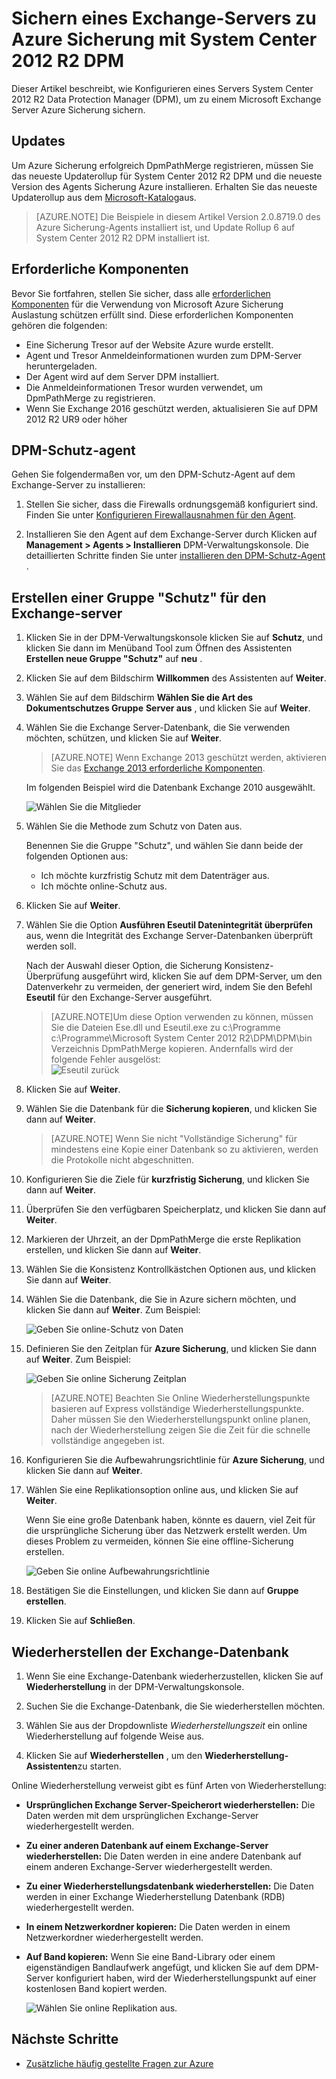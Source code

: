 <properties
    pageTitle="Sichern Sie ein Exchange-Server zu Azure Sicherung mit System Center 2012 R2 DPM | Microsoft Azure"
    description="Erfahren Sie, wie ein Exchange-Server zu Azure Sicherung mit System Center 2012 R2 DPM sichern"
    services="backup"
    documentationCenter=""
    authors="MaanasSaran"
    manager="NKolli1"
    editor=""/>

<tags
    ms.service="backup"
    ms.workload="storage-backup-recovery"
    ms.tgt_pltfrm="na"
    ms.devlang="na"
    ms.topic="article"
    ms.date="08/15/2016"
    ms.author="anuragm;jimpark;delhan;trinadhk;markgal"/>


# <a name="back-up-an-exchange-server-to-azure-backup-with-system-center-2012-r2-dpm"></a>Sichern eines Exchange-Servers zu Azure Sicherung mit System Center 2012 R2 DPM
Dieser Artikel beschreibt, wie Konfigurieren eines Servers System Center 2012 R2 Data Protection Manager (DPM), um zu einem Microsoft Exchange Server Azure Sicherung sichern.  

## <a name="updates"></a>Updates
Um Azure Sicherung erfolgreich DpmPathMerge registrieren, müssen Sie das neueste Updaterollup für System Center 2012 R2 DPM und die neueste Version des Agents Sicherung Azure installieren. Erhalten Sie das neueste Updaterollup aus dem [Microsoft-Katalog](http://catalog.update.microsoft.com/v7/site/Search.aspx?q=System%20Center%202012%20R2%20Data%20protection%20manager)aus.

>[AZURE.NOTE] Die Beispiele in diesem Artikel Version 2.0.8719.0 des Azure Sicherung-Agents installiert ist, und Update Rollup 6 auf System Center 2012 R2 DPM installiert ist.

## <a name="prerequisites"></a>Erforderliche Komponenten
Bevor Sie fortfahren, stellen Sie sicher, dass alle [erforderlichen Komponenten](backup-azure-dpm-introduction.md#prerequisites) für die Verwendung von Microsoft Azure Sicherung Auslastung schützen erfüllt sind. Diese erforderlichen Komponenten gehören die folgenden:

- Eine Sicherung Tresor auf der Website Azure wurde erstellt.
- Agent und Tresor Anmeldeinformationen wurden zum DPM-Server heruntergeladen.
- Der Agent wird auf dem Server DPM installiert.
- Die Anmeldeinformationen Tresor wurden verwendet, um DpmPathMerge zu registrieren.
- Wenn Sie Exchange 2016 geschützt werden, aktualisieren Sie auf DPM 2012 R2 UR9 oder höher

## <a name="dpm-protection-agent"></a>DPM-Schutz-agent  
Gehen Sie folgendermaßen vor, um den DPM-Schutz-Agent auf dem Exchange-Server zu installieren:

1. Stellen Sie sicher, dass die Firewalls ordnungsgemäß konfiguriert sind. Finden Sie unter [Konfigurieren Firewallausnahmen für den Agent](https://technet.microsoft.com/library/Hh758204.aspx).

2. Installieren Sie den Agent auf dem Exchange-Server durch Klicken auf **Management > Agents > Installieren** DPM-Verwaltungskonsole. Die detaillierten Schritte finden Sie unter [installieren den DPM-Schutz-Agent](https://technet.microsoft.com/library/hh758186.aspx?f=255&MSPPError=-2147217396) .

## <a name="create-a-protection-group-for-the-exchange-server"></a>Erstellen einer Gruppe "Schutz" für den Exchange-server

1. Klicken Sie in der DPM-Verwaltungskonsole klicken Sie auf **Schutz**, und klicken Sie dann im Menüband Tool zum Öffnen des Assistenten **Erstellen neue Gruppe "Schutz"** auf **neu** .

2. Klicken Sie auf dem Bildschirm **Willkommen** des Assistenten auf **Weiter**.

3. Wählen Sie auf dem Bildschirm **Wählen Sie die Art des Dokumentschutzes Gruppe** **Server aus** , und klicken Sie auf **Weiter**.

4. Wählen Sie die Exchange Server-Datenbank, die Sie verwenden möchten, schützen, und klicken Sie auf **Weiter**.

    >[AZURE.NOTE] Wenn Exchange 2013 geschützt werden, aktivieren Sie das [Exchange 2013 erforderliche Komponenten](https://technet.microsoft.com/library/dn751029.aspx).

    Im folgenden Beispiel wird die Datenbank Exchange 2010 ausgewählt.

    ![Wählen Sie die Mitglieder](./media/backup-azure-backup-exchange-server/select-group-members.png)

5. Wählen Sie die Methode zum Schutz von Daten aus.

    Benennen Sie die Gruppe "Schutz", und wählen Sie dann beide der folgenden Optionen aus:

    - Ich möchte kurzfristig Schutz mit dem Datenträger aus.
    - Ich möchte online-Schutz aus.

6. Klicken Sie auf **Weiter**.

7. Wählen Sie die Option **Ausführen Eseutil Datenintegrität überprüfen** aus, wenn die Integrität des Exchange Server-Datenbanken überprüft werden soll.

    Nach der Auswahl dieser Option, die Sicherung Konsistenz-Überprüfung ausgeführt wird, klicken Sie auf dem DPM-Server, um den Datenverkehr zu vermeiden, der generiert wird, indem Sie den Befehl **Eseutil** für den Exchange-Server ausgeführt.

    >[AZURE.NOTE]Um diese Option verwenden zu können, müssen Sie die Dateien Ese.dll und Eseutil.exe zu c:\Programme c:\Programme\Microsoft System Center 2012 R2\DPM\DPM\bin Verzeichnis DpmPathMerge kopieren. Andernfalls wird der folgende Fehler ausgelöst:  
    ![Eseutil zurück](./media/backup-azure-backup-exchange-server/eseutil-error.png)

8. Klicken Sie auf **Weiter**.

9. Wählen Sie die Datenbank für die **Sicherung kopieren**, und klicken Sie dann auf **Weiter**.

    >[AZURE.NOTE] Wenn Sie nicht "Vollständige Sicherung" für mindestens eine Kopie einer Datenbank so zu aktivieren, werden die Protokolle nicht abgeschnitten.

10. Konfigurieren Sie die Ziele für **kurzfristig Sicherung**, und klicken Sie dann auf **Weiter**.

11. Überprüfen Sie den verfügbaren Speicherplatz, und klicken Sie dann auf **Weiter**.

12. Markieren der Uhrzeit, an der DpmPathMerge die erste Replikation erstellen, und klicken Sie dann auf **Weiter**.

13. Wählen Sie die Konsistenz Kontrollkästchen Optionen aus, und klicken Sie dann auf **Weiter**.

14. Wählen Sie die Datenbank, die Sie in Azure sichern möchten, und klicken Sie dann auf **Weiter**. Zum Beispiel:

    ![Geben Sie online-Schutz von Daten](./media/backup-azure-backup-exchange-server/specify-online-protection-data.png)

15. Definieren Sie den Zeitplan für **Azure Sicherung**, und klicken Sie dann auf **Weiter**. Zum Beispiel:

    ![Geben Sie online Sicherung Zeitplan](./media/backup-azure-backup-exchange-server/specify-online-backup-schedule.png)

    >[AZURE.NOTE] Beachten Sie Online Wiederherstellungspunkte basieren auf Express vollständige Wiederherstellungspunkte. Daher müssen Sie den Wiederherstellungspunkt online planen, nach der Wiederherstellung zeigen Sie die Zeit für die schnelle vollständige angegeben ist.

16. Konfigurieren Sie die Aufbewahrungsrichtlinie für **Azure Sicherung**, und klicken Sie dann auf **Weiter**.

17. Wählen Sie eine Replikationsoption online aus, und klicken Sie auf **Weiter**.

    Wenn Sie eine große Datenbank haben, könnte es dauern, viel Zeit für die ursprüngliche Sicherung über das Netzwerk erstellt werden. Um dieses Problem zu vermeiden, können Sie eine offline-Sicherung erstellen.  

    ![Geben Sie online Aufbewahrungsrichtlinie](./media/backup-azure-backup-exchange-server/specify-online-retention-policy.png)

18. Bestätigen Sie die Einstellungen, und klicken Sie dann auf **Gruppe erstellen**.

19. Klicken Sie auf **Schließen**.

## <a name="recover-the-exchange-database"></a>Wiederherstellen der Exchange-Datenbank

1. Wenn Sie eine Exchange-Datenbank wiederherzustellen, klicken Sie auf **Wiederherstellung** in der DPM-Verwaltungskonsole.

2. Suchen Sie die Exchange-Datenbank, die Sie wiederherstellen möchten.

3. Wählen Sie aus der Dropdownliste *Wiederherstellungszeit* ein online Wiederherstellung auf folgende Weise aus.

4. Klicken Sie auf **Wiederherstellen** , um den **Wiederherstellung-Assistenten**zu starten.

Online Wiederherstellung verweist gibt es fünf Arten von Wiederherstellung:

- **Ursprünglichen Exchange Server-Speicherort wiederherstellen:** Die Daten werden mit dem ursprünglichen Exchange-Server wiederhergestellt werden.
- **Zu einer anderen Datenbank auf einem Exchange-Server wiederherstellen:** Die Daten werden in eine andere Datenbank auf einem anderen Exchange-Server wiederhergestellt werden.
- **Zu einer Wiederherstellungsdatenbank wiederherstellen:** Die Daten werden in einer Exchange Wiederherstellung Datenbank (RDB) wiederhergestellt werden.
- **In einem Netzwerkordner kopieren:** Die Daten werden in einem Netzwerkordner wiederhergestellt werden.
- **Auf Band kopieren:** Wenn Sie eine Band-Library oder einem eigenständigen Bandlaufwerk angefügt, und klicken Sie auf dem DPM-Server konfiguriert haben, wird der Wiederherstellungspunkt auf einer kostenlosen Band kopiert werden.

    ![Wählen Sie online Replikation aus.](./media/backup-azure-backup-exchange-server/choose-online-replication.png)

## <a name="next-steps"></a>Nächste Schritte

- [Zusätzliche häufig gestellte Fragen zur Azure](backup-azure-backup-faq.md)
